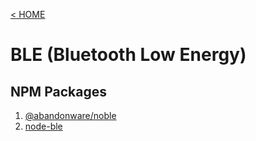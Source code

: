 [< HOME](../README.md)
# BLE (Bluetooth Low Energy)


## NPM Packages
1. [@abandonware/noble](https://github.com/abandonware/noble)
2. [node-ble](https://github.com/chrvadala/node-ble)